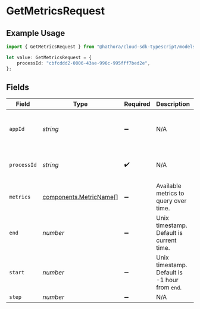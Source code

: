 # GetMetricsRequest

## Example Usage

```typescript
import { GetMetricsRequest } from "@hathora/cloud-sdk-typescript/models/operations";

let value: GetMetricsRequest = {
    processId: "cbfcddd2-0006-43ae-996c-995fff7bed2e",
};
```

## Fields

| Field                                                            | Type                                                             | Required                                                         | Description                                                      | Example                                                          |
| ---------------------------------------------------------------- | ---------------------------------------------------------------- | ---------------------------------------------------------------- | ---------------------------------------------------------------- | ---------------------------------------------------------------- |
| `appId`                                                          | *string*                                                         | :heavy_minus_sign:                                               | N/A                                                              | app-af469a92-5b45-4565-b3c4-b79878de67d2                         |
| `processId`                                                      | *string*                                                         | :heavy_check_mark:                                               | N/A                                                              | cbfcddd2-0006-43ae-996c-995fff7bed2e                             |
| `metrics`                                                        | [components.MetricName](../../models/components/metricname.md)[] | :heavy_minus_sign:                                               | Available metrics to query over time.                            |                                                                  |
| `end`                                                            | *number*                                                         | :heavy_minus_sign:                                               | Unix timestamp. Default is current time.                         |                                                                  |
| `start`                                                          | *number*                                                         | :heavy_minus_sign:                                               | Unix timestamp. Default is -1 hour from `end`.                   |                                                                  |
| `step`                                                           | *number*                                                         | :heavy_minus_sign:                                               | N/A                                                              |                                                                  |